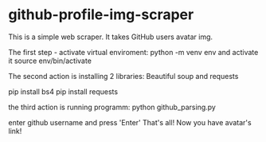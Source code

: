 # github-profile-img-scraper
This is a simple web scraper. It takes GitHub users avatar img. 

The first step - activate virtual enviroment:
python -m venv env
and activate it
source  env/bin/activate

The second action is installing 2 libraries: Beautiful soup and requests 

pip install bs4 
pip install requests

the third action is running programm:
python github_parsing.py


enter github username and press 'Enter'
That's all! Now you have avatar's link!
